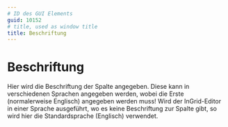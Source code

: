 ```yaml
---
# ID des GUI Elements
guid: 10152
# title, used as window title
title: Beschriftung
---
```


# Beschriftung

Hier wird die Beschriftung der Spalte angegeben. Diese kann in verschiedenen Sprachen angegeben werden, wobei die Erste (normalerweise Englisch) angegeben werden muss! Wird der InGrid-Editor in einer Sprache ausgeführt, wo es keine Beschriftung zur Spalte gibt, so wird hier die Standardsprache (Englisch) verwendet.

